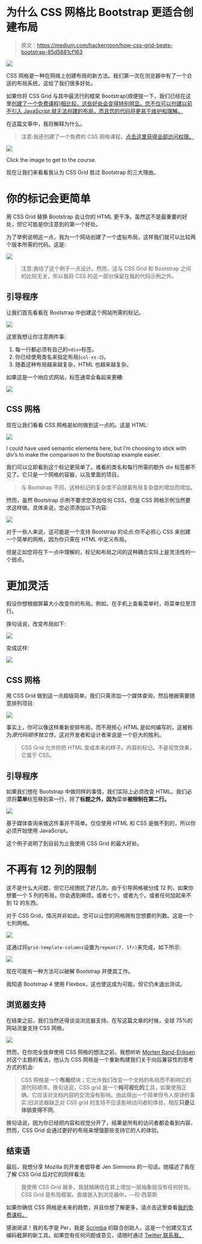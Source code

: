 # 为什么 CSS 网格比 Bootstrap 更适合创建布局

> 原文：<https://medium.com/hackernoon/how-css-grid-beats-bootstrap-85d5881cf163>

![](img/a102c342bd48a07cb547c6e81348d070.png)

CSS 网格是一种在网络上创建布局的新方法。我们第一次在浏览器中有了一个合适的布局系统，这给了我们很多好处。

如果你将 CSS Grid 与其中最流行的框架 Bootstrap(顺便提一下，我们已经在这里[创建了一个免费课程)相比较，这些好处会变得特别明显。您不仅可以创建以前不引入 JavaScript 就无法创建的布局，而且您的代码将更易于维护和理解。](https://scrimba.com/g/gbootstrap4)

在这篇文章中，我将解释为什么。

> 注意:我还创建了一个免费的 CSS 网格课程。[点击这里获得全部访问权限。](https://scrimba.com/g/gR8PTE)

[![](img/9886456d60caaee2af46ab48e13f6f2e.png)](https://scrimba.com/g/gR8PTE)

Click the image to get to the course.

现在让我们来看看我认为 CSS Grid 胜过 Bootstrap 的三大理由。

# 你的标记会更简单

用 CSS Grid 替换 Bootstrap 会让你的 HTML 更干净。虽然这不是最重要的好处，但它可能是你注意到的第一个好处。

为了举例说明这一点，我为一个网站创建了一个虚拟布局，这样我们就可以比较两个版本所需的代码。这是:

![](img/6f39b46fedebd3a69189cd84a08710da.png)

> 注意:我给了这个例子一点设计。然而，这与 CSS Grid 和 Bootstrap 之间的比较无关，所以我将 CSS 的这一部分保留在我的代码示例之外。

## 引导程序

让我们首先看看在 Bootstrap 中创建这个网站所需的标记。

![](img/65cfa27f2cd186be9248d1d6fa3e9534.png)

这里我想让你注意两件事:

1.  每一行都必须有自己的`<div>`标签。
2.  你已经使用类名来指定布局(`col-xs-2`)。
3.  随着这种布局越来越复杂，HTML 也越来越复杂。

如果这是一个响应式网站，标签通常会看起来更糟:

![](img/196e76e53ea43a591be1e6787bd3d4d0.png)

## CSS 网格

现在让我们看看 CSS 网格是如何做到这一点的。这是 HTML:

![](img/076cad5acc08871cb96608c1215be9eb.png)

I could have used semantic elements here, but I’m choosing to stick with div’s to make the comparison to the Bootstrap example easier.

我们可以立即看到这个标记更简单了。难看的类名和每行所需的额外 div 标签都不见了。它只是一个网格的容器，以及里面的项目。

> 与 Bootstrap 不同，这种标记的复杂度不会随着布局复杂度的增加而增加。

然而，虽然 Bootstrap 示例不要求您添加任何 CSS，但是 CSS 网格示例当然要求这样做。具体来说，您必须添加以下内容:

![](img/05e55343620a47cdfc61dc4c4305f865.png)

对于一些人来说，这可能是一个支持 Bootstrap 的论点:你不必担心 CSS 来创建一个简单的网格，因为你只需在 HTML 中定义布局。

但是正如您将在下一点中理解的，标记和布局之间的这种耦合实际上是灵活性的一个弱点。

# 更加灵活

假设你想根据屏幕大小改变你的布局。例如，在手机上查看菜单时，将菜单拉至顶行。

换句话说，改变布局如下:

![](img/6f39b46fedebd3a69189cd84a08710da.png)

变成这样:

![](img/dceb3fcc3cc17f52550f12c0538f3a5f.png)

## **CSS 网格**

用 CSS Grid 做到这一点超级简单。我们只需添加一个媒体查询，然后根据需要随意排列项目:

![](img/5da9e439d14cef5a2a7ab5ae8727a37a.png)

事实上，你可以像这样重新安排布局，而不用担心 HTML 是如何编写的，这被称为*源代码顺序独立性*，这对开发者和设计者来说是一个巨大的胜利。

> CSS Grid 允许你把 HTML 变成本来的样子。内容的标记。不是视觉效果，它属于 CSS。

## 引导程序

如果我们想在 Bootstrap 中做同样的事情，我们实际上必须改变 HTML。我们必须将**菜单**标签移到第一行，除了**标题之外，因为**菜单**被限制在第二行。**

![](img/14a5eb8817693ec098bf66671c38b4d1.png)

基于媒体查询来做这件事并不简单。仅仅使用 HTML 和 CSS 是做不到的，所以你必须开始使用 JavaScript。

这个例子说明了到目前为止我使用 CSS Grid 的最大好处。

# 不再有 12 列的限制

这不是什么大问题，但它已经困扰了好几次。由于引导网格被分成 12 列，如果你想要一个 5 列的布局，你会遇到麻烦。或者七个。或者九个。或者任何加起来不到 12 的东西。

对于 CSS Grid，情况并非如此。您可以让您的网格拥有您想要的列数。这是一个七列网格。

![](img/1eb3835d2a0e32fc823f3b5d4284ea54.png)

这通过将`grid-template-columns`设置为`repeat(7, 1fr)`来完成，如下所示:

![](img/65b2f5a3e93ce3c4bf5231e4e5b13484.png)

现在可能有一种方法可以破解 Bootstrap 并使其工作。

我知道 Bootstrap 4 使用 Flexbox，这也使这成为可能，但它仍未退出测试。

## 浏览器支持

在结束之前，我们当然还得谈谈浏览器支持。在写这篇文章的时候，全球 75%的网站流量支持 CSS 网格。

![](img/2043360740e4eb5a3ed2537f8355386e.png)

然而，在你完全放弃使用 CSS 网格的想法之前，我想听听 [Morten Rand-Eriksen](https://www.smashingmagazine.com/2017/06/building-production-ready-css-grid-layout/) 对这个主题的看法，他认为 CSS 网格是一个重新构建我们关于向后兼容性的思考方式的机会:

> CSS 网格是一个**布局**模块；它允许我们改变一个文档的布局而不影响它的源代码顺序。换句话说，CSS grid 是一个**纯可视化的**工具，如果使用正确，它应该对文档内容的交流没有影响。由此得出一个简单但令人惊讶的事实:旧浏览器缺乏对 CSS grid 的支持不应该影响访问者的体验，相反**只是让体验变得不同**。

换句话说，因为你已经把内容和视觉分开了，结果是所有的访问者都会看到内容，然而，CSS Grid 会通过更好的布局来增强那些支持它的人的体验。

## 结束语

最后，我想分享 Mozilla 的开发者倡导者 Jen Simmons 的一句话。她描述了我在了解 CSS Grid 后对它的同样看法:

> 我使用 CSS Grid 越多，我就越确信在其上增加一层抽象层没有任何好处。CSS Grid 是布局框架。直接嵌入到浏览器中。—珍·西蒙斯

如果你确信 CSS 网格是未来的趋势，并且你想了解更多，请点击这里查看[我的免费课程。](https://scrimba.com/g/gR8PTE)

感谢阅读！我的名字是 Per，我是 [Scrimba](http://scrimba.com) 的联合创始人，这是一个创建交互式编码截屏的新工具。如果您有任何问题或意见，请随时通过 [Twitter 联系我。](https://twitter.com/perborgen)